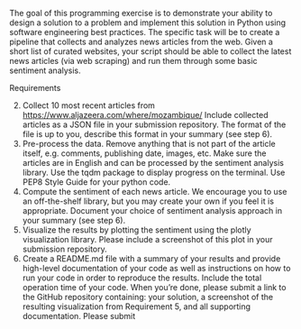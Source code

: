 The goal of this programming exercise is to demonstrate your ability to design a solution to a
problem and implement this solution in Python using software engineering best practices.
The specific task will be to create a pipeline that collects and analyzes news articles from the web.
Given a short list of curated websites, your script should be able to collect the latest news articles
(via web scraping) and run them through some basic sentiment analysis.

Requirements

2. Collect 10 most recent articles from https://www.aljazeera.com/where/mozambique/
Include collected articles as a JSON file in your submission repository. The format of the
file is up to you, describe this format in your summary (see step 6).
3. Pre-process the data. Remove anything that is not part of the article itself, e.g. comments,
publishing date, images, etc. Make sure the articles are in English and can be processed by
the sentiment analysis library. Use the tqdm package to display progress on the terminal.
Use PEP8 Style Guide for your python code.
4. Compute the sentiment of each news article. We encourage you to use an off-the-shelf
library, but you may create your own if you feel it is appropriate. Document your choice of
sentiment analysis approach in your summary (see step 6).
5. Visualize the results by plotting the sentiment using the plotly visualization library. Please
include a screenshot of this plot in your submission repository.
6. Create a README.md file with a summary of your results and provide high-level
documentation of your code as well as instructions on how to run your code in order to
reproduce the results. Include the total operation time of your code.
When you’re done, please submit a link to the GitHub repository containing: your solution, a
screenshot of the resulting visualization from Requirement 5, and all supporting documentation.
Please submit